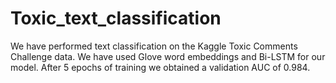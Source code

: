 # Toxic_text_classification
 We have performed text classification on the Kaggle Toxic Comments Challenge data. We have used Glove word embeddings and Bi-LSTM for our model. After 5 epochs of training we obtained a validation AUC of 0.984.   
